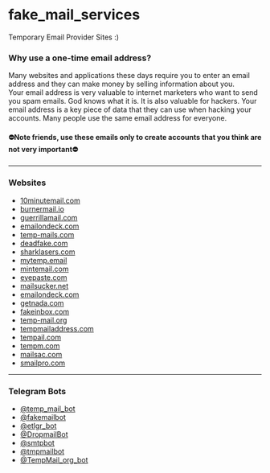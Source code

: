 # fake_mail_services
Temporary Email Provider Sites :) 

### Why use a one-time email address?<br>
Many websites and applications these days require you to enter an email address and they can make money by selling information about you.<br>
Your email address is very valuable to internet marketers who want to send you spam emails. God knows what it is. It is also valuable for hackers. Your email address is a key piece of data that they can use when hacking your accounts. Many people use the same email address for everyone.<br>
#### ⛔️Note friends, use these emails only to create accounts that you think are not very important⛔️<br>

---

### Websites

- [10minutemail.com](https://10minutemail.com/)
- [burnermail.io](https://burnermail.io/)
- [guerrillamail.com](https://www.guerrillamail.com/)
- [emailondeck.com](https://www.emailondeck.com/)
- [temp-mails.com](https://www.temp-mails.com/)
- [deadfake.com](http://deadfake.com/)
- [sharklasers.com](https://www.sharklasers.com/)
- [mytemp.email](https://mytemp.email/)
- [mintemail.com](http://www.mintemail.com/)
- [eyepaste.com](http://www.eyepaste.com/)
- [mailsucker.net](mailsucker.net)
- [emailondeck.com](https://www.emailondeck.com/)
- [getnada.com](https://getnada.com/)
- [fakeinbox.com](http://www.fakeinbox.com/)
- [temp-mail.org](https://temp-mail.org/)
- [tempmailaddress.com](https://www.tempmailaddress.com/)
- [tempail.com](https://tempail.com/)
- [tempm.com](https://tempm.com/)
- [mailsac.com](https://mailsac.com/)
- [smailpro.com](https://smailpro.com/)


---

### Telegram Bots

- [@temp_mail_bot](https://t.me/temp_mail_bot)
- [@fakemailbot](https://t.me/fakemailbot)
- [@etlgr_bot](https://t.me/etlgr_bot)
- [@DropmailBot](https://t.me/DropmailBot)
- [@smtpbot](https://t.me/smtpbot)
- [@tmpmailbot](https://t.me/tmpmailbot)
- [@TempMail_org_bot](https://t.me/TempMail_org_bot)
                                                                                                 





